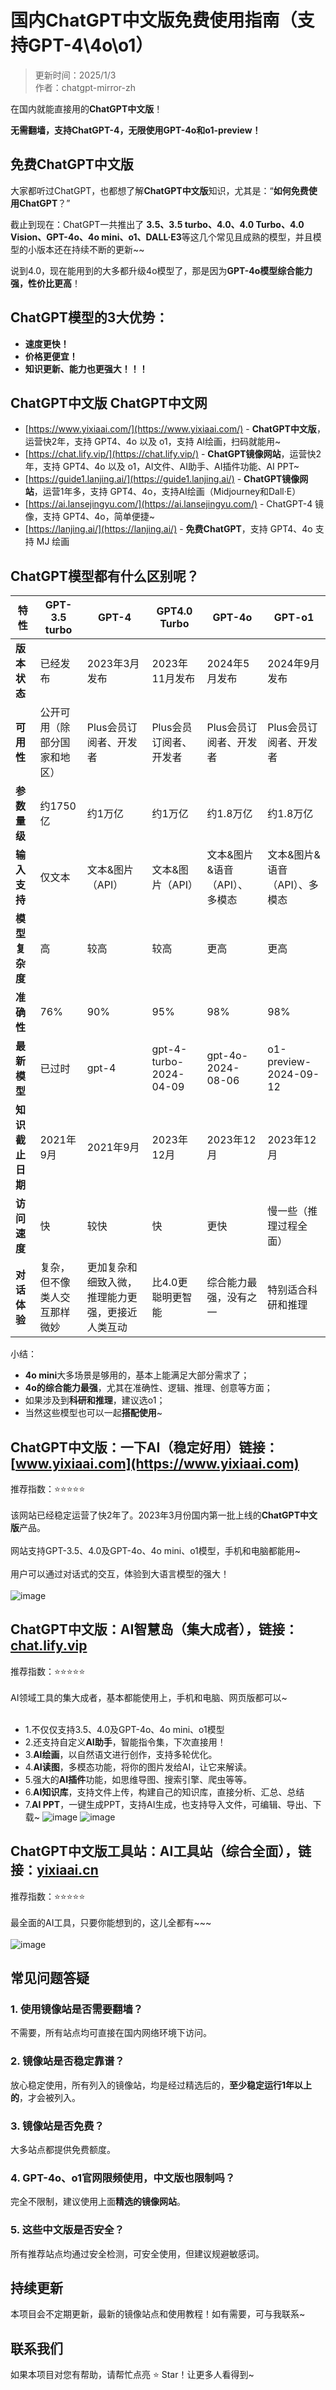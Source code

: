 # 国内ChatGPT中文版免费使用指南（支持GPT-4\4o\o1）

> 更新时间：2025/1/3 <br />
> 作者：chatgpt-mirror-zh   

在国内就能直接用的**ChatGPT中文版**！ 

**无需翻墙，支持ChatGPT-4，无限使用GPT-4o和o1-preview！**

## 免费ChatGPT中文版

大家都听过ChatGPT，也都想了解**ChatGPT中文版**知识，尤其是：“**如何免费使用ChatGPT**？”  

截止到现在：ChatGPT一共推出了 **3.5、3.5 turbo、4.0、4.0 Turbo、4.0 Vision、GPT-4o、4o mini、o1、DALL·E3**等这几个常见且成熟的模型，并且模型的小版本还在持续不断的更新~~ 

说到4.0，现在能用到的大多都升级4o模型了，那是因为**GPT-4o模型综合能力强，性价比更高**！

## ChatGPT模型的3大优势：
- **速度更快！**
- **价格更便宜！**
- **知识更新、能力也更强大！！！** 

## ChatGPT中文版 ChatGPT中文网

- [https://www.yixiaai.com/](https://www.yixiaai.com/) - **ChatGPT中文版**，运营快2年，支持 GPT4、4o 以及 o1，支持 AI绘画，扫码就能用~
- [https://chat.lify.vip/](https://chat.lify.vip/) - **ChatGPT镜像网站**，运营快2年，支持 GPT4、4o 以及 o1，AI文件、AI助手、AI插件功能、AI PPT~
- [https://guide1.lanjing.ai/](https://guide1.lanjing.ai/) - **ChatGPT镜像网站**，运营1年多，支持 GPT4、4o，支持AI绘画（Midjourney和Dall·E）
- [https://ai.lansejingyu.com/](https://ai.lansejingyu.com/) - ChatGPT-4 镜像，支持 GPT4、4o，简单便捷~
- [https://lanjing.ai/](https://lanjing.ai/) - **免费ChatGPT**，支持 GPT4、4o 支持 MJ 绘画

## ChatGPT模型都有什么区别呢？

| 特性 | GPT-3.5 turbo | GPT-4 | GPT4.0 Turbo | GPT-4o | GPT-o1 |
| -------- | -------- | -------- | -------- | -------- | -------- |
| **版本状态** | 已经发布 | 2023年3月发布 | 2023年11月发布 | 2024年5月发布 | 2024年9月发布 |
| **可用性** | 公开可用（除部分国家和地区） | Plus会员订阅者、开发者 | Plus会员订阅者、开发者 | Plus会员订阅者、开发者 | Plus会员订阅者、开发者 |
| **参数量级** | 约1750亿 | 约1万亿 | 约1万亿 | 约1.8万亿 | 约1.8万亿 |
| **输入支持** | 仅文本 | 文本&图片（API） | 文本&图片（API） | 文本&图片&语音（API）、多模态 | 文本&图片&语音（API）、多模态 |
| **模型复杂度** | 高 | 较高 | 较高 | 更高 | 更高 |
| **准确性** | 76% | 90% | 95% | 98% | 98% |
| **最新模型** | 已过时 | gpt-4 | gpt-4-turbo-2024-04-09 | gpt-4o-2024-08-06 | o1-preview-2024-09-12 |
| **知识截止日期** | 2021年9月 | 2021年9月 | 2023年12月 | 2023年12月 | 2023年12月 |
| **访问速度** | 快 | 较快 | 快 | 更快 | 慢一些（推理过程全面） | 
| **对话体验** | 复杂，但不像类人交互那样微妙 | 更加复杂和细致入微，推理能力更强，更接近人类互动 | 比4.0更聪明更智能 | 综合能力最强，没有之一 | 特别适合科研和推理 | 

小结：
- **4o mini**大多场景是够用的，基本上能满足大部分需求了；
- **4o的综合能力最强**，尤其在准确性、逻辑、推理、创意等方面；
- 如果涉及到**科研和推理**，建议选o1；
- 当然这些模型也可以一起**搭配使用**~

## ChatGPT中文版：一下AI（稳定好用）链接：[www.yixiaai.com](https://www.yixiaai.com)

推荐指数：⭐⭐⭐⭐⭐ <br />
<br />
该网站已经稳定运营了快2年了。2023年3月份国内第一批上线的**ChatGPT中文版**产品。 <br />
<br />
网站支持GPT-3.5、4.0及GPT-4o、4o mini、o1模型，手机和电脑都能用~ <br />
<br />
用户可以通过对话式的交互，体验到大语言模型的强大！<br />
<br />
![image](https://github.com/user-attachments/assets/e5f6c9f3-a5d7-4708-81e4-45c10f2818c7)

## ChatGPT中文版：AI智慧岛（集大成者），链接：[chat.lify.vip](https://chat.lify.vip)

推荐指数：⭐⭐⭐⭐⭐ <br />
<br />
AI领域工具的集大成者，基本都能使用上，手机和电脑、网页版都可以~ <br />
<br />
- 1.不仅仅支持3.5、4.0及GPT-4o、4o mini、o1模型
- 2.还支持自定义**AI助手**，智能指令集，下次直接用！
- 3.**AI绘画**，以自然语文进行创作，支持多轮优化。
- 4.**AI读图**，多模态功能，将你的图片发给AI，让它来解读。
- 5.强大的**AI插件**功能，如思维导图、搜索引擎、爬虫等等。
- 6.**AI知识库**，支持文件上传，构建自己的知识库，直接分析、汇总、总结
- 7.**AI PPT**，一键生成PPT，支持AI生成，也支持导入文件，可编辑、导出、下载~
![image](https://github.com/user-attachments/assets/83dce283-e4f7-476b-8bfc-7e1276a48802)
![image](https://github.com/user-attachments/assets/d161cbfa-8342-4b6f-8b04-cd9b398fe809)

## ChatGPT中文版工具站：AI工具站（综合全面），链接：[yixiaai.cn](https://yixiaai.cn)

推荐指数：⭐⭐⭐⭐⭐<br />
<br />
最全面的AI工具，只要你能想到的，这儿全都有~~~<br />
<br />
![image](https://github.com/user-attachments/assets/4149f08a-4e49-4040-a8d7-6285bca3a8ad)


## 常见问题答疑
### 1. 使用镜像站是否需要翻墙？
不需要，所有站点均可直接在国内网络环境下访问。
  
### 2. 镜像站是否稳定靠谱？
放心稳定使用，所有列入的镜像站，均是经过精选后的，**至少稳定运行1年以上的**，才会被列入。

### 3. 镜像站是否免费？
大多站点都提供免费额度。

### 4. GPT-4o、o1官网限频使用，中文版也限制吗？
完全不限制，建议使用上面**精选的镜像网站**。

### 5. 这些中文版是否安全？
所有推荐站点均通过安全检测，可安全使用，但建议规避敏感词。

## 持续更新
本项目会不定期更新，最新的镜像站点和使用教程！如有需要，可与我联系~

## 联系我们
如果本项目对您有帮助，请帮忙点亮 ⭐ Star！让更多人看得到~
